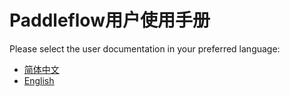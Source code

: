 # Paddleflow用户使用手册
Please select the user documentation in your preferred language:
- [简体中文](zh_cn)
- [English](en)